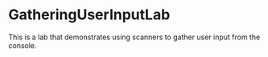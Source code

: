 # GatheringUserInputLab
This is a lab that demonstrates using scanners to gather user input from the console.
